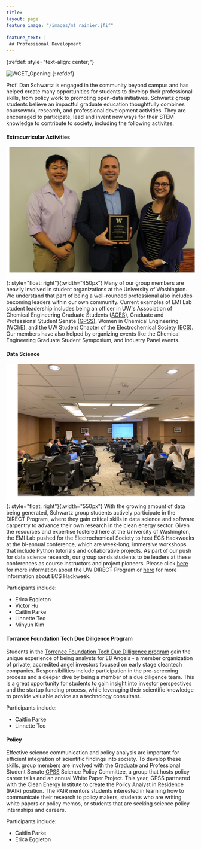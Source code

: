 ```yaml
---
title:
layout: page
feature_image: "/images/mt_rainier.jfif"

feature_text: |
 ## Professional Development
---
```


{:refdef: style="text-align: center;"}

<img src="/images/wcet_cei.jpg" alt="WCET_Opening" width="600"/>
{: refdef}

Prof. Dan Schwartz is engaged in the community beyond campus and has helped create many opportunities for students to develop their professional skills, from policy work to promoting open-data initiatives.  Schwartz group students believe an impactful graduate education thoughtfully combines coursework, research, and professional development activities. They are encouraged to participate, lead and invent new ways for their STEM knowledge to contribute to society, including the following activites.

#### Extracurricular Activities

![GSS](/images/GSS.JPG){: style="float: right"}{:width="450px"}
Many of our group members are heavily involved in student organizations at the University of Washington. We understand that part of being a well-rounded professional also includes becoming leaders within our own community. Current examples of EMI Lab student leadership includes being an officer in UW's Association of Chemical Engineering Graduate Students ([ACES](http://depts.washington.edu/acesche/)), Graduate and Professional Student Senate ([GPSS](http://depts.washington.edu/gpss/)), Women in Chemical Engineering ([WChE](https://www.wcheuw.com/)), and the UW Student Chapter of the Electrochemical Society ([ECS](https://students.washington.edu/essc/)). Our members have also helped by organizing events like the Chemical Engineering Graduate Student Symposium, and Industry Panel events.

#### Data Science  

![Hackweek](/images/hackweek2.png){: style="float: right"}{:width="550px"}
With the growing amount of data being generated, Schwartz group students actively participate in the DIRECT Program, where they gain critical skills in data science and software carpentry to advance their own research in the clean energy sector. Given the resources and expertise fostered here at the University of Washington, the EMI Lab pushed for the Electrochemical Society to host ECS Hackweeks at the bi-annual conference, which are week-long, immersive workshops that include Python tutorials and collaborative projects. As part of our push for data science research, our group sends students to be leaders at these conferences as course instructors and project pioneers. Please click [here](https://www.cei.washington.edu/training/direct/) for more information about the UW DIRECT Program or [here](https://ecshackweek.github.io/) for more information about ECS Hackweek.

Participants include:
- Erica Eggleton
- Victor Hu
- Caitlin Parke
- Linnette Teo
- Mihyun Kim  

#### Torrance Foundation Tech Due Diligence Program

Students in the [Torrence Foundation Tech Due Dilligence program](https://www.cei.washington.edu/training/torrance-tech-due-diligence-program/) gain the unique experience of being analysts for E8 Angels - a member organization of private, accredited angel investors focused on early stage cleantech companies. Responsibilities include participation in the pre-screening process and a deeper dive by being a member of a due diligence team. This is a great opportunity for students to gain insight into investor perspectives and the startup funding process, while leveraging their scientific knowledge to provide valuable advice as a technology consultant.  

Participants include:
- Caitlin Parke
- Linnette Teo  

#### Policy  

Effective science communication and policy analysis are important for efficient integration of scientific findings into society. To develop these skills, group members are involved with the Graduate and Professional Student Senate [GPSS](http://depts.washington.edu/gpss/) Science Policy Committee, a group that hosts policy career talks and an annual White Paper Project. This year, GPSS partnered with the Clean Energy Institute to create the Policy Analyst in Residence (PAIR) position. The PAIR mentors students interested in learning how to communicate their research to policy makers, students who are writing white papers or policy memos, or students that are seeking science policy internships and careers.

Participants include:
- Caitlin Parke
- Erica Eggleton  
